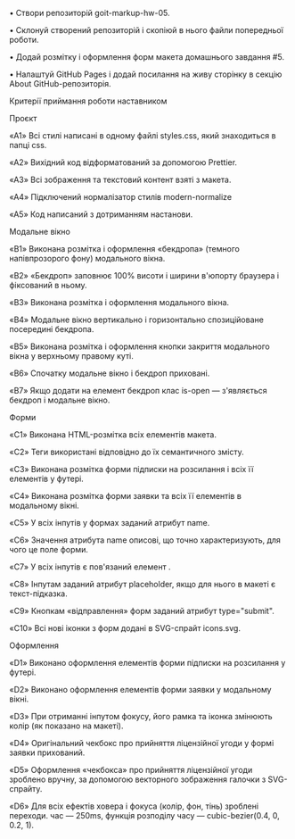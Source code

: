 • Створи репозиторій goit-markup-hw-05.

• Склонуй створений репозиторій і скопіюй в нього файли попередньої роботи.

• Додай розмітку і оформлення форм макета домашнього завдання #5.

• Налаштуй GitHub Pages і додай посилання на живу сторінку в секцію About GitHub-репозиторія.



Критерії приймання роботи наставником



Проєкт



«A1» Всі стилі написані в одному файлі styles.css, який знаходиться в папці css.



«A2» Вихідний код відформатований за допомогою Prettier.



«A3» Всі зображення та текстовий контент взяті з макета.



«A4» Підключений нормалізатор стилів modern-normalize



«A5» Код написаний з дотриманням настанови.



Модальне вікно



«B1» Виконана розмітка і оформлення «бекдропа» (темного напівпрозорого фону) модального вікна.



«B2» «Бекдроп» заповнює 100% висоти і ширини в'юпорту браузера і фіксований в ньому.



«B3» Виконана розмітка і оформлення модального вікна.



«B4» Модальне вікно вертикально і горизонтально спозиційоване посередині бекдропа.



«B5» Виконана розмітка і оформлення кнопки закриття модального вікна у верхньому правому куті.



«B6» Спочатку модальне вікно і бекдроп приховані.



«B7» Якщо додати на елемент бекдроп клас is-open — з'являється бекдроп і модальне вікно.



Форми



«C1» Виконана HTML-розмітка всіх елементів макета.



«C2» Теги використані відповідно до їх семантичного змісту.



«C3» Виконана розмітка форми підписки на розсилання і всіх її елементів у футері.



«C4» Виконана розмітка форми заявки та всіх її елементів в модальному вікні.



«C5» У всіх інпутів у формах заданий атрибут name.



«C6» Значення атрибута name описові, що точно характеризують, для чого це поле форми.



«C7» У всіх інпутів є пов'язаний елемент <label>.



«C8» Інпутам заданий атрибут placeholder, якщо для нього в макеті є текст-підказка.



«C9» Кнопкам «відправлення» форм заданий атрибут type="submit".



«C10» Всі нові іконки з форм додані в SVG-спрайт icons.svg.



Оформлення



«D1» Виконано оформлення елементів форми підписки на розсилання у футері.



«D2» Виконано оформлення елементів форми заявки у модальному вікні.



«D3» При отриманні інпутом фокусу, його рамка та іконка змінюють колір (як показано на макеті).



«D4» Оригінальний чекбокс про прийняття ліцензійної угоди у формі заявки прихований.



«D5» Оформлення «чекбокса» про прийняття ліцензійної угоди зроблено вручну, за допомогою векторного зображення галочки з SVG-спрайту.



«D6» Для всіх ефектів ховера і фокуса (колір, фон, тінь) зроблені переходи. час — 250ms, функція розподілу часу — cubic-bezier(0.4, 0, 0.2, 1).
